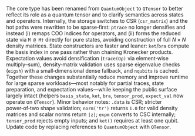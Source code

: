 The core type has been renamed from `QuantumObject` to `QTensor` to better reflect its role as a quantum tensor and to clarify semantics across states and operators. Internally, the storage switches to CSR (`csr_matrix`) and the hot paths were rewritten to be sparse‑first: `ptrace` no longer densifies and instead (i) remaps COO indices for operators, and (ii) forms the reduced state via `M @ M†` directly for pure states, avoiding construction of full $N\times N$ density matrices. State constructors are faster and leaner: `ket`/`bra` compute the basis index in one pass rather than chaining Kronecker products. Expectation values avoid densification (`trace(Oρ)` via element‑wise multiply–sum), density‑matrix validation uses sparse eigenvalue checks (`eigsh`) with a small‑dimensional dense fallback, and `nqubits` is cached. Together these changes substantially reduce memory and improve runtime for large sparse workloads—most notably for partial traces, state preparation, and expectation values—while keeping the public surface largely intact (helpers `basis_state`, `ket`, `bra`, `tensor_prod`, `expect_val` now operate on `QTensor`). Minor behavior notes: `.data` is CSR; stricter power‑of‑two shape validation; `norm('tr')` returns `1.0` for valid density matrices and scalar norms return `|z|`; `expm` converts to CSC internally; `tensor_prod` rejects empty inputs; and `ket()` requires at least one qubit. Update code by replacing references to `QuantumObject` with `QTensor`.
